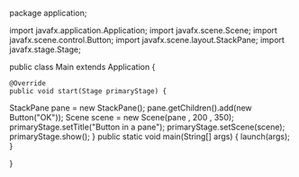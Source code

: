 package application;

import javafx.application.Application;
import javafx.scene.Scene;
import javafx.scene.control.Button;
import javafx.scene.layout.StackPane;
import javafx.stage.Stage;


public class Main extends Application {
    
    @Override
    public void start(Stage primaryStage) {
StackPane pane = new StackPane();
pane.getChildren().add(new Button("OK"));
Scene scene = new Scene(pane , 200 , 350);
primaryStage.setTitle("Button in a pane");
primaryStage.setScene(scene);
primaryStage.show();
    }
public static void main(String[] args) {
        launch(args);
    }
    
}
